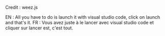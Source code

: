 Credit : weez.js

EN : All you have to do is launch it with visual studio code, click on launch and that's it.
FR : Vous avez juste à le lancer avec visual studio code et cliquer sur lancer est, c'est tout.
